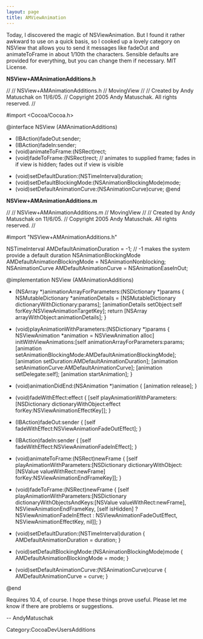 ```yaml
---
layout: page
title: AMViewAnimation
---
```


Today, I discovered the magic of NSViewAnimation. But I found it rather awkward to use on a quick basis, so I cooked up a lovely category on NSView that allows you to send it messages like fadeOut and animateToFrame in about 1/10th the characters. Sensible defaults are provided for everything, but you can change them if necessary. MIT License.


**NSView+AMAnimationAdditions.h**
    
 //
 //  NSView+AMAnimationAdditions.h
 //  MovingView
 //
 //  Created by Andy Matuschak on 11/6/05.
 //  Copyright 2005 Andy Matuschak. All rights reserved.
 //
 
 #import <Cocoa/Cocoa.h>
 
 @interface NSView (AMAnimationAdditions)
 - (IBAction)fadeOut:sender;
 - (IBAction)fadeIn:sender;
 - (void)animateToFrame:(NSRect)rect;
 - (void)fadeToFrame:(NSRect)rect; // animates to supplied frame; fades in if view is hidden; fades out if view is visible
 
 + (void)setDefaultDuration:(NSTimeInterval)duration;
 + (void)setDefaultBlockingMode:(NSAnimationBlockingMode)mode;
 + (void)setDefaultAnimationCurve:(NSAnimationCurve)curve;
 @end


**NSView+AMAnimationAdditions.m**
    
 //
 //  NSView+AMAnimationAdditions.m
 //  MovingView
 //
 //  Created by Andy Matuschak on 11/6/05.
 //  Copyright 2005 Andy Matuschak. All rights reserved.
 //
 
 #import "NSView+AMAnimationAdditions.h"
 
 NSTimeInterval AMDefaultAnimationDuration = -1; // -1 makes the system provide a default duration
 NSAnimationBlockingMode AMDefaultAnimationBlockingMode = NSAnimationNonblocking;
 NSAnimationCurve AMDefaultAnimationCurve = NSAnimationEaseInOut;
 
 @implementation NSView (AMAnimationAdditions)
 
 - (NSArray *)animationArrayForParameters:(NSDictionary *)params
 {
 	NSMutableDictionary *animationDetails = [NSMutableDictionary dictionaryWithDictionary:params];
 	[animationDetails setObject:self forKey:NSViewAnimationTargetKey];
 	return [NSArray arrayWithObject:animationDetails];
 }
 
 - (void)playAnimationWithParameters:(NSDictionary *)params
 {
 	NSViewAnimation *animation = NSViewAnimation alloc] initWithViewAnimations:[self animationArrayForParameters:params;
 	[animation setAnimationBlockingMode:AMDefaultAnimationBlockingMode];
 	[animation setDuration:AMDefaultAnimationDuration];
 	[animation setAnimationCurve:AMDefaultAnimationCurve];
 	[animation setDelegate:self];
 	[animation startAnimation];
 }
 
 - (void)animationDidEnd:(NSAnimation *)animation
 {
 	[animation release];
 }
 
 - (void)fadeWithEffect:effect
 {
 	[self playAnimationWithParameters:[NSDictionary dictionaryWithObject:effect forKey:NSViewAnimationEffectKey]];
 }
 
 - (IBAction)fadeOut:sender
 {
 	[self fadeWithEffect:NSViewAnimationFadeOutEffect];
 }
 
 - (IBAction)fadeIn:sender
 {
 	[self fadeWithEffect:NSViewAnimationFadeInEffect];
 }
 
 - (void)animateToFrame:(NSRect)newFrame
 {
 	[self playAnimationWithParameters:[NSDictionary dictionaryWithObject:[NSValue valueWithRect:newFrame] forKey:NSViewAnimationEndFrameKey]];
 }
 
 - (void)fadeToFrame:(NSRect)newFrame
 {
 	[self playAnimationWithParameters:[NSDictionary dictionaryWithObjectsAndKeys:[NSValue valueWithRect:newFrame], NSViewAnimationEndFrameKey, [self isHidden] ? NSViewAnimationFadeInEffect : NSViewAnimationFadeOutEffect, NSViewAnimationEffectKey, nil]];
 }
 
 + (void)setDefaultDuration:(NSTimeInterval)duration
 {
 	AMDefaultAnimationDuration = duration;
 }
 
 + (void)setDefaultBlockingMode:(NSAnimationBlockingMode)mode
 {
 	AMDefaultAnimationBlockingMode = mode;
 }
 
 + (void)setDefaultAnimationCurve:(NSAnimationCurve)curve
 {
 	AMDefaultAnimationCurve = curve;
 }
 
 @end


Requires 10.4, of course. I hope these things prove useful. Please let me know if there are problems or suggestions.

-- AndyMatuschak


Category:CocoaDevUsersAdditions

